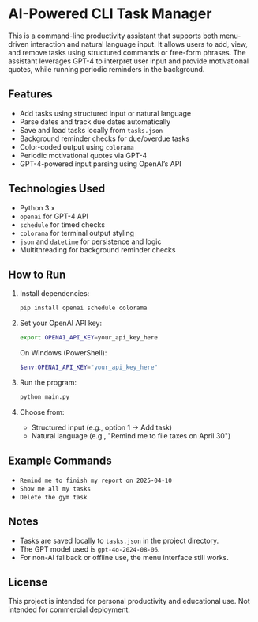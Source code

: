 # AI-Powered CLI Task Manager

This is a command-line productivity assistant that supports both menu-driven interaction and natural language input. It allows users to add, view, and remove tasks using structured commands or free-form phrases. The assistant leverages GPT-4 to interpret user input and provide motivational quotes, while running periodic reminders in the background.

## Features

- Add tasks using structured input or natural language
- Parse dates and track due dates automatically
- Save and load tasks locally from `tasks.json`
- Background reminder checks for due/overdue tasks
- Color-coded output using `colorama`
- Periodic motivational quotes via GPT-4
- GPT-4-powered input parsing using OpenAI’s API

## Technologies Used

- Python 3.x
- `openai` for GPT-4 API
- `schedule` for timed checks
- `colorama` for terminal output styling
- `json` and `datetime` for persistence and logic
- Multithreading for background reminder checks

## How to Run

1. Install dependencies:
   ```bash
   pip install openai schedule colorama
   ```

2. Set your OpenAI API key:
   ```bash
   export OPENAI_API_KEY=your_api_key_here
   ```

   On Windows (PowerShell):
   ```powershell
   $env:OPENAI_API_KEY="your_api_key_here"
   ```

3. Run the program:
   ```bash
   python main.py
   ```

4. Choose from:
   - Structured input (e.g., option 1 → Add task)
   - Natural language (e.g., "Remind me to file taxes on April 30")

## Example Commands

- `Remind me to finish my report on 2025-04-10`
- `Show me all my tasks`
- `Delete the gym task`

## Notes

- Tasks are saved locally to `tasks.json` in the project directory.
- The GPT model used is `gpt-4o-2024-08-06`.
- For non-AI fallback or offline use, the menu interface still works.

## License

This project is intended for personal productivity and educational use. Not intended for commercial deployment.
